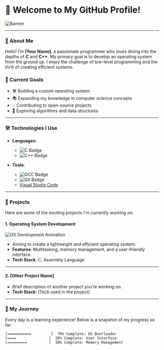 # 👋 Welcome to My GitHub Profile!

![Banner](https://raw.githubusercontent.com/username/banner-image-url)  <!-- Replace with your banner image URL -->

---

### 🌟 About Me

Hello! I’m **[Your Name]**, a passionate programmer who loves diving into the depths of **C** and **C++**. My primary goal is to develop an operating system from the ground up. I enjoy the challenge of low-level programming and the thrill of creating efficient systems. 

### 🎯 Current Goals

- 🛠️ Building a custom operating system
- 📚 Expanding my knowledge in computer science concepts
- 💡 Contributing to open-source projects
- 🚀 Exploring algorithms and data structures

---

### 🛠️ Technologies I Use

- **Languages**: 
  - ![C Badge](https://img.shields.io/badge/C-00599C?style=flat&logo=C&logoColor=white) 
  - ![C++ Badge](https://img.shields.io/badge/C%2B%2B-00599C?style=flat&logo=C%2B%2B&logoColor=white)

- **Tools**:
  - ![GCC Badge](https://img.shields.io/badge/GCC-CC0000?style=flat&logo=gnu&logoColor=white)
  - ![Git Badge](https://img.shields.io/badge/Git-F05032?style=flat&logo=git&logoColor=white)
  - [Visual Studio Code](https://code.visualstudio.com/)

---

### 📂 Projects

Here are some of the exciting projects I'm currently working on:

#### 1. **Operating System Development**
![OS Development Animation](https://raw.githubusercontent.com/username/os-animation-url)  <!-- Replace with your OS animation URL -->
- Aiming to create a lightweight and efficient operating system.
- **Features**: Multitasking, memory management, and a user-friendly interface.
- **Tech Stack**: C, Assembly Language

---

#### 2. **[Other Project Name]**
- Brief description of another project you're working on.
- **Tech Stack**: [Tech used in the project]

---

### 🚀 My Journey

Every day is a learning experience! Below is a snapshot of my progress so far:

```plaintext
[===========         ]  70% Complete: OS Bootloader
[====               ]  20% Complete: User Interface
[=========          ]  50% Complete: Memory Management
